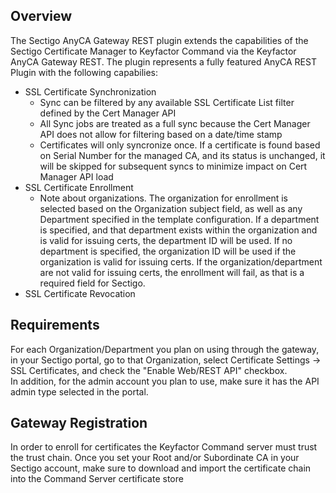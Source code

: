 ## Overview

The Sectigo AnyCA Gateway REST plugin extends the capabilities of the Sectigo Certificate Manager to Keyfactor Command via the Keyfactor AnyCA Gateway REST. The plugin represents a fully featured AnyCA REST Plugin with the following capabilies:
* SSL Certificate Synchronization
    * Sync can be filtered by any available SSL Certificate List filter defined by the Cert Manager API
    * All Sync jobs are treated as a full sync because the Cert Manager API does not allow for filtering based on a date/time stamp
    * Certificates will only syncronize once.  If a certificate is found based on Serial Number for the managed CA, and its status is unchanged, it will be skipped for subsequent syncs to minimize impact on Cert Manager API load
* SSL Certificate Enrollment
   * Note about organizations.  The organization for enrollment is selected based on the Organization subject field, as well as any Department specified in the template configuration. If a department is specified, and that department exists within the organization and is valid for issuing certs, the department ID will be used. If no department is specified, the organization ID will be used if the organization is valid for issuing certs. If the organization/department are not valid for issuing certs, the enrollment will fail, as that is a required field for Sectigo.
* SSL Certificate Revocation

## Requirements

For each Organization/Department you plan on using through the gateway, in your Sectigo portal, go to that Organization, select Certificate Settings -> SSL Certificates, and check the "Enable Web/REST API" checkbox.  
In addition, for the admin account you plan to use, make sure it has the API admin type selected in the portal.

## Gateway Registration

In order to enroll for certificates the Keyfactor Command server must trust the trust chain. Once you set your Root and/or Subordinate CA in your Sectigo account, make sure to download and import the certificate chain into the Command Server certificate store

